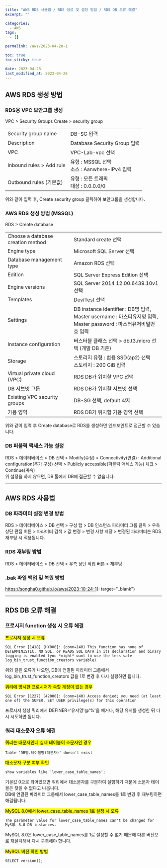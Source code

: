 ```yaml
---
title: "AWS RDS 사용법 / RDS 생성 및 설정 방법 / RDS DB 오류 해결"
excerpt: ""

categories:
  - AWS
tags:
  - []

permalink: /aws/2023-04-28-1

toc: true
toc_sticky: true

date: 2023-04-28
last_modified_at: 2023-04-28
---
```


## AWS RDS 생성 방법

### RDS용 VPC 보안그룹 생성
VPC > Security Groups Create > security group
<table>
  <tbody>
    <tr>
      <td>Security group name</td>
      <td>DB-SG 입력</td>
    </tr>
    <tr>
      <td>Description</td>
      <td>Database Security Group 입력</td>
    </tr>
    <tr>
      <td>VPC</td>
      <td>VPC-Lab-vpc 선택</td>
    </tr>
    <tr>
      <td>Inbound rules &gt; Add rule</td>
      <td>유형 : MSSQL 선택<br>소스 : Aanwhere-IPv4 입력</td>
    </tr>
    <tr>
      <td>Outbound rules (기본값)</td>
      <td>유형 : 모든 트래픽<br>대상 : 0.0.0.0/0</td>
    </tr>
  </tbody>
</table>
위와 같이 입력 후, Create security group 클릭하여 보안그룹을 생성합니다.

### AWS RDS 생성 방법 (MSSQL)
RDS > Create database
<table>
  <tbody>
    <tr>
      <td>Choose a database creation method</td>
      <td>Standard create 선택</td>
    </tr>
    <tr>
      <td>Engine type</td>
      <td>Microsoft SQL Server 선택</td>
    </tr>
    <tr>
      <td>Database management type</td>
      <td>Amazon RDS 선택</td>
    </tr>
    <tr>
      <td>Edition</td>
      <td>SQL Server Express Edition 선택</td>
    </tr>
    <tr>
      <td>Engine versions</td>
      <td>SQL Server 2014 12.00.6439.10v1 선택</td>
    </tr>
    <tr>
      <td>Templates</td>
      <td>Dev/Test 선택</td>
    </tr>
    <tr>
      <td>Settings</td>
      <td>DB instance identifier : DB명 입력,<br>Master username : 마스터유저명 입력,<br>Master password : 마스터유저비밀번호 입력</td>
    </tr>
    <tr>
      <td>Instance configuration</td>
      <td>버스터블 클래스 선택 &gt; db.t3.micro 선택 (개발 DB 기준)</td>
    </tr>
    <tr>
      <td>Storage</td>
      <td>스토리지 유형 : 범용 SSD(ap2) 선택<br>스토리지 : 200 GiB 입력</td>
    </tr>
    <tr>
      <td>Virtual private cloud (VPC)</td>
      <td>RDS DB가 위치할 VPC 선택</td>
    </tr>
    <tr>
      <td>DB 서브넷 그룹</td>
      <td>RDS DB가 위치할 서브넷 선택</td>
    </tr>
    <tr>
      <td>Existing VPC security groups</td>
      <td>DB-SG 선택, default 삭제</td>
    </tr>
    <tr>
      <td>가용 영역</td>
      <td>RDS DB가 위치할 가용 영역 선택</td>
    </tr>
  </tbody>
</table>
위와 같이 입력 후 Create database로 RDS를 생성하면 엔드포인트로 접근할 수 있습니다.

### DB 퍼블릭 액세스 가능 설정
RDS > 데이터베이스 > DB 선택 > Modify(수정) > Connectivity(연결) : Additional configuration(추가 구성) 선택 > Publicly accessible(퍼블릭 액세스 가능) 체크 > Continue(계속)  
위 설정을 하지 않으면, DB 툴에서 DB에 접근할 수 없습니다.

---

## AWS RDS 사용법

### DB 파라미터 설정 변경 방법
RDS > 데이터베이스 > DB 선택 > 구성 탭 > DB 인스턴스 파라미터 그룹 클릭 > 우측 상단 편집 버튼 > 파라미터 검색 > 값 변경 > 변경 사항 저장 > 변경된 파라미터는 RDS 재부팅 시 적용됩니다.

### RDS 재부팅 방법
RDS > 데이터베이스 > DB 선택 > 우측 상단 작업 버튼 > 재부팅

### .bak 파일 백업 및 복원 방법
<https://songha0.github.io/aws/2023-10-24-1>{: target="_blank"}

---

## RDS DB 오류 해결

### 프로시저 function 생성 시 오류 해결

<mark>프로시저 생성 시 오류</mark>
```
SQL Error [1418] [HY000]: (conn=140) This function has none of DETERMINISTIC, NO SQL, or READS SQL DATA in its declaration and binary logging is enabled (you *might* want to use the less safe log_bin_trust_function_creators variable)
```
위와 같은 오류가 나오면, DB에 연결된 파라미터 그룹에서 log_bin_trust_function_creators 값을 1로 변경 후 다시 실행하면 됩니다.

<mark>쿼리에 명시한 프로시저가 속할 계정이 없는 경우</mark>
```
SQL Error [1227] [42000]: (conn=140) Access denied; you need (at least one of) the SUPER, SET USER privilege(s) for this operation
```
프로시저 생성 쿼리에서 DEFINER='유저명'@'%'을 빼거나, 해당 유저를 생성한 뒤 다시 시도하면 됩니다.

### 쿼리 대소문자 오류 해결
<mark>쿼리는 대문자인데 실제 테이블이 소문자인 경우</mark>
```
Table 'DB명.테이블명(대문자)' doesn't exist
```

<mark>대소문자 구분 여부 확인</mark>
```
show variables like 'lower_case_table_names';
```
기본값 0으로 되어있으면 쿼리에서 대소문자를 구분하여 실행하기 때문에 소문자 테이블은 찾을 수 없다고 나옵니다.  
DB에 연결된 파라미터 그룹에서 lower_case_table_names를 1로 변경 후 재부팅하면 해결됩니다.

<mark>MySQL 8.0에서 lower_case_table_names 1로 설정 시 오류</mark>
```
The parameter value for lower_case_table_names can't be changed for MySQL 8.0 DB instances.
```
MySQL 8.0은 lower_case_table_names를 1로 설정할 수 없기 때문에 다른 버전으로 재설치해서 다시 구축해야 합니다.

<mark>MySQL 버전 확인 방법</mark>
```
SELECT version();
```
